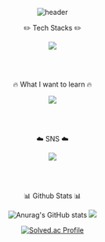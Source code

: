  <div align="center">


![header](https://capsule-render.vercel.app/api?text=Hello,%20I'm%20Min⭐&fontSize=50&type=transparent&color=autok&height=300&section=header&&fontAlignY=45&desc=&animation=twinkling)

✏️ Tech Stacks ✏️

<img src="https://img.shields.io/badge/Java-007396?style=for-the-badge&logo=JAVA&logoColor=black">


 <br/><br/>


🔥 What I want to learn 🔥

<img src="https://img.shields.io/badge/spring-6DB33F?style=for-the-badge&logo=spring&logoColor=black">


 <br/><br/>

 
 ☁️ SNS ☁️
 
 <a href="https://www.instagram.com/myopingu_/" target="_blank"><img src="https://img.shields.io/badge/instagram-E4405F?style=flat-square&logo=instagram&logoColor=white"/></a>

 <br/><br/>

📊 Github Stats 📊

![Anurag's GitHub stats](https://github-readme-stats-five-lovat-15.vercel.app/api?username=pyominmin&show_icons=true&theme=default)
<img src="http://mazandi.herokuapp.com/api?handle={pyominmin}&theme=cold"/>



[![Solved.ac Profile](http://mazassumnida.wtf/api/v2/generate_badge?boj=pyominmin)](https://solved.ac/pyominmin/)


</div>
